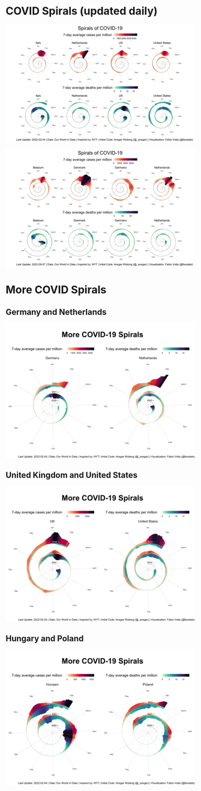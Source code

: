 # COVID Spirals (updated daily)

![](combined.png)


![](combined2.png)


# More COVID Spirals 

## Germany and Netherlands

![](deaths_and_cases_denl.png)


## United Kingdom and United States

![](deaths_and_cases_ukus.png)

## Hungary and Poland

![](deaths_and_cases_hupl.png)

